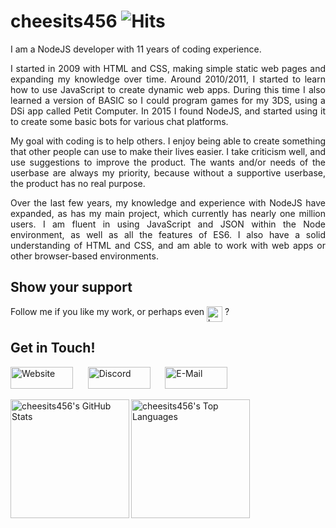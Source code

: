# cheesits456 ![Hits](http://hits.dwyl.com/cheesits456/cheesits456.svg)

<p align="justify">I am a NodeJS developer with 11 years of coding experience.</p>

<p align="justify">I started in 2009 with HTML and CSS, making simple static web pages and expanding my knowledge over time. Around 2010/2011, I started to learn how to use JavaScript to create dynamic web apps. During this time I also learned a version of BASIC so I could program games for my 3DS, using a DSi app called Petit Computer. In 2015 I found NodeJS, and started using it to create some basic bots for various chat platforms.</p>

<p align="justify">My goal with coding is to help others. I enjoy being able to create something that other people can use to make their lives easier. I take criticism well, and use suggestions to improve the product. The wants and/or needs of the userbase are always my priority, because without a supportive userbase, the product has no real purpose.</p>

<p align="justify">Over the last few years, my knowledge and experience with NodeJS have expanded, as has my main project, which currently has nearly one million users. I am fluent in using JavaScript and JSON within the Node environment, as well as all the features of ES6. I also have a solid understanding of HTML and CSS, and am able to work with web apps or other browser-based environments.</p>



## Show your support

Follow me if you like my work, or perhaps even [<img src="https://cdn.buymeacoffee.com/buttons/lato-blue.png" align="top" height="25px" alt="buy me a coffee">](https://donate.haileybot.com) ?

## Get in Touch!

<p align="left">
	<img alt="Website" width="100px" height="35px" src="https://img.shields.io/badge/-Website-e722e7?style=for-the-badge">
	&nbsp;&nbsp;&nbsp;&nbsp;
	<img alt="Discord" width="100px" height="35px" src="https://img.shields.io/badge/-Discord-e722e7?style=for-the-badge">
	&nbsp;&nbsp;&nbsp;&nbsp;
	<img alt="E-Mail"  width="100px" height="35px" src="https://img.shields.io/badge/-E--Mail-e722e7?style=for-the-badge">
</p>

<a href="#">
	<img alt="cheesits456's GitHub Stats" align="left" height="190px" src="https://cheesits456-readme-stats.vercel.app/api?username=cheesits456&title_color=9522ef&count_private=true&show_icons=true&icon_color=9522ef">
</a>
<a href="#">
	<img alt="cheesits456's Top Languages" align="left" height="190px" src="https://cheesits456-readme-stats.vercel.app/api/top-langs?username=cheesits456&title_color=2c75ff&layout=compact&card_width=250">
</a>
